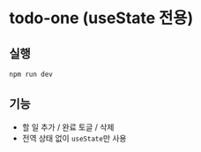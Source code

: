 # todo-one (useState 전용)

## 실행
```bash
npm run dev
```

## 기능
- 할 일 추가 / 완료 토글 / 삭제
- 전역 상태 없이 `useState`만 사용
